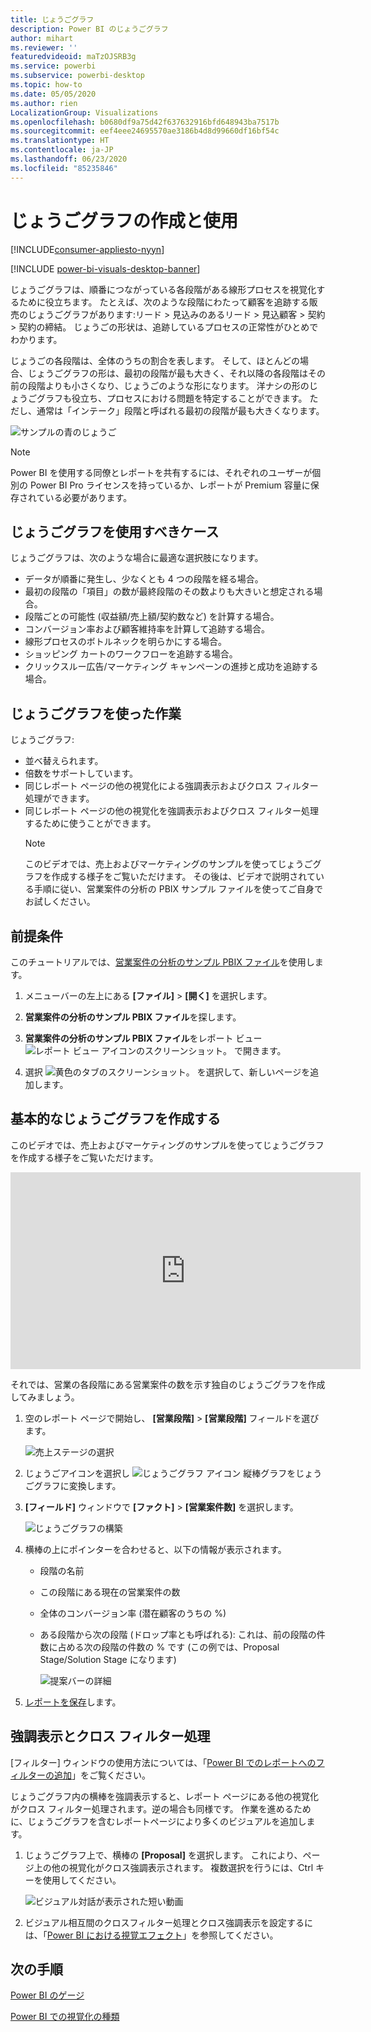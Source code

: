 ```yaml
---
title: じょうごグラフ
description: Power BI のじょうごグラフ
author: mihart
ms.reviewer: ''
featuredvideoid: maTzOJSRB3g
ms.service: powerbi
ms.subservice: powerbi-desktop
ms.topic: how-to
ms.date: 05/05/2020
ms.author: rien
LocalizationGroup: Visualizations
ms.openlocfilehash: b0680df9a75d42f637632916bfd648943ba7517b
ms.sourcegitcommit: eef4eee24695570ae3186b4d8d99660df16bf54c
ms.translationtype: HT
ms.contentlocale: ja-JP
ms.lasthandoff: 06/23/2020
ms.locfileid: "85235846"
---
```

# <a name="create-and-use-funnel-charts"></a>じょうごグラフの作成と使用

[!INCLUDE[consumer-appliesto-nyyn](../includes/consumer-appliesto-nyyn.md)]

[!INCLUDE [power-bi-visuals-desktop-banner](../includes/power-bi-visuals-desktop-banner.md)]

じょうごグラフは、順番につながっている各段階がある線形プロセスを視覚化するために役立ちます。 たとえば、次のような段階にわたって顧客を追跡する販売のじょうごグラフがあります:リード \> 見込みのあるリード \> 見込顧客 \> 契約 \> 契約の締結。  じょうごの形状は、追跡しているプロセスの正常性がひとめでわかります。

じょうごの各段階は、全体のうちの割合を表します。 そして、ほとんどの場合、じょうごグラフの形は、最初の段階が最も大きく、それ以降の各段階はその前の段階よりも小さくなり、じょうごのような形になります。  洋ナシの形のじょうごグラフも役立ち、プロセスにおける問題を特定することができます。  ただし、通常は「インテーク」段階と呼ばれる最初の段階が最も大きくなります。

![サンプルの青のじょうご](media/power-bi-visualization-funnel-charts/funnelplain.png)

> [!NOTE]
> Power BI を使用する同僚とレポートを共有するには、それぞれのユーザーが個別の Power BI Pro ライセンスを持っているか、レポートが Premium 容量に保存されている必要があります。    

## <a name="when-to-use-a-funnel-chart"></a>じょうごグラフを使用すべきケース
じょうごグラフは、次のような場合に最適な選択肢になります。

* データが順番に発生し、少なくとも 4 つの段階を経る場合。
* 最初の段階の「項目」の数が最終段階のその数よりも大きいと想定される場合。
* 段階ごとの可能性 (収益額/売上額/契約数など) を計算する場合。
* コンバージョン率および顧客維持率を計算して追跡する場合。
* 線形プロセスのボトルネックを明らかにする場合。
* ショッピング カートのワークフローを追跡する場合。
* クリックスルー広告/マーケティング キャンペーンの進捗と成功を追跡する場合。

## <a name="working-with-funnel-charts"></a>じょうごグラフを使った作業
じょうごグラフ:

* 並べ替えられます。
* 倍数をサポートしています。
* 同じレポート ページの他の視覚化による強調表示およびクロス フィルター処理ができます。
* 同じレポート ページの他の視覚化を強調表示およびクロス フィルター処理するために使うことができます。
   > [!NOTE]
   > このビデオでは、売上およびマーケティングのサンプルを使ってじょうごグラフを作成する様子をご覧いただけます。 その後は、ビデオで説明されている手順に従い、営業案件の分析の PBIX サンプル ファイルを使ってご自身でお試しください。
   > 
   > 
## <a name="prerequisite"></a>前提条件

このチュートリアルでは、[営業案件の分析のサンプル PBIX ファイル](https://download.microsoft.com/download/9/1/5/915ABCFA-7125-4D85-A7BD-05645BD95BD8/Opportunity%20Analysis%20Sample%20PBIX.pbix
)を使用します。

1. メニューバーの左上にある **[ファイル]**  >  **[開く]** を選択します。
   
2. **営業案件の分析のサンプル PBIX ファイル**を探します。

1. **営業案件の分析のサンプル PBIX ファイル**をレポート ビュー ![レポート ビュー アイコンのスクリーンショット。](media/power-bi-visualization-kpi/power-bi-report-view.png) で開きます。

1. 選択 ![黄色のタブのスクリーンショット。](media/power-bi-visualization-kpi/power-bi-yellow-tab.png) を選択して、新しいページを追加します。


## <a name="create-a-basic-funnel-chart"></a>基本的なじょうごグラフを作成する
このビデオでは、売上およびマーケティングのサンプルを使ってじょうごグラフを作成する様子をご覧いただけます。

<iframe width="560" height="315" src="https://www.youtube.com/embed/qKRZPBnaUXM" frameborder="0" allow="autoplay; encrypted-media" allowfullscreen></iframe>


それでは、営業の各段階にある営業案件の数を示す独自のじょうごグラフを作成してみましょう。

1. 空のレポート ページで開始し、 **[営業段階]** \> **[営業段階]** フィールドを選びます。
   
    ![売上ステージの選択](media/power-bi-visualization-funnel-charts/funnelselectfield-new.png)

1. じょうごアイコンを選択し ![じょうごグラフ アイコン](media/power-bi-visualization-funnel-charts/power-bi-funnel-icon.png) 縦棒グラフをじょうごグラフに変換します。

2. **[フィールド]** ウィンドウで **[ファクト]** \> **[営業案件数]** を選択します。
   
    ![じょうごグラフの構築](media/power-bi-visualization-funnel-charts/power-bi-funnel-2.png)
4. 横棒の上にポインターを合わせると、以下の情報が表示されます。
   
   * 段階の名前
   * この段階にある現在の営業案件の数
   * 全体のコンバージョン率 (潜在顧客のうちの %) 
   * ある段階から次の段階 (ドロップ率とも呼ばれる): これは、前の段階の件数に占める次の段階の件数の % です (この例では、Proposal Stage/Solution Stage になります)
     
     ![提案バーの詳細](media/power-bi-visualization-funnel-charts/funnelhover-new.png)

6. [レポートを保存](../create-reports/service-report-save.md)します。

## <a name="highlighting-and-cross-filtering"></a>強調表示とクロス フィルター処理
[フィルター] ウィンドウの使用方法については、「[Power BI でのレポートへのフィルターの追加](../create-reports/power-bi-report-add-filter.md)」をご覧ください。

じょうごグラフ内の横棒を強調表示すると、レポート ページにある他の視覚化がクロス フィルター処理されます。逆の場合も同様です。 作業を進めるために、じょうごグラフを含むレポートページにより多くのビジュアルを追加します。

1. じょうごグラフ上で、横棒の **[Proposal]** を選択します。 これにより、ページ上の他の視覚化がクロス強調表示されます。 複数選択を行うには、Ctrl キーを使用してください。
   
   ![ビジュアル対話が表示された短い動画](media/power-bi-visualization-funnel-charts/funnelchartnoowl.gif)
2. ビジュアル相互間のクロスフィルター処理とクロス強調表示を設定するには、「[Power BI における視覚エフェクト](../create-reports/service-reports-visual-interactions.md)」を参照してください。

## <a name="next-steps"></a>次の手順

[Power BI のゲージ](power-bi-visualization-radial-gauge-charts.md)

[Power BI での視覚化の種類](power-bi-visualization-types-for-reports-and-q-and-a.md)



